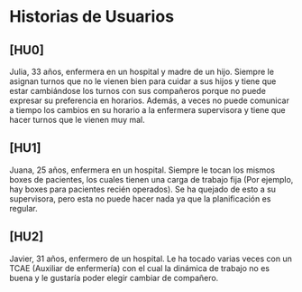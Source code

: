 # Historias de Usuarios

## [HU0]

Julia, 33 años, enfermera en un hospital y madre de un hijo. Siempre le asignan turnos que no le vienen bien para cuidar a sus hijos y tiene que estar cambiándose los turnos con sus compañeros porque no puede expresar su preferencia en horarios. Además, a veces no puede comunicar a tiempo los cambios en su horario a la enfermera supervisora y tiene que hacer turnos que le vienen muy mal.

## [HU1]

Juana, 25 años, enfermera en un hospital. Siempre le tocan los mismos boxes de pacientes, los cuales tienen una carga de trabajo fija (Por ejemplo, hay boxes para pacientes recién operados). Se ha quejado de esto a su supervisora, pero esta no puede hacer nada ya que la planificación es regular.

## [HU2]

Javier, 31 años, enfermero de un hospital. Le ha tocado varias veces con un TCAE (Auxiliar de enfermería) con el cual la dinámica de trabajo no es buena y le gustaría poder elegir cambiar de compañero.